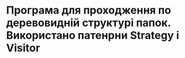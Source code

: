 # Програма для проходження по деревовидній структурі папок. Використано патенрни Strategy і Visitor
